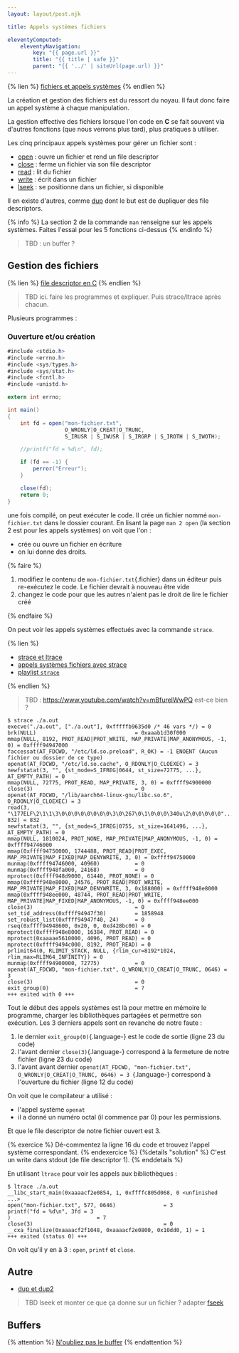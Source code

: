 ```yaml
---
layout: layout/post.njk

title: Appels systèmes fichiers

eleventyComputed:
    eleventyNavigation:
        key: "{{ page.url }}"
        title: "{{ title | safe }}"
        parent: "{{ '../' | siteUrl(page.url) }}"
---
```



{% lien %}
[fichiers et appels systèmes](https://www.youtube.com/watch?v=ayMPFUGE_b4&list=PLhy9gU5W1fvUND_5mdpbNVHC1WCIaABbP&index=20)
{% endlien %}

La création et gestion des fichiers est du ressort du noyau. Il faut donc faire un appel système à chaque manipulation.

La gestion effective des fichiers lorsque l'on code en **C** se fait souvent via d'autres fonctions (que nous verrons plus tard), plus pratiques à utiliser.

Les cinq principaux appels systèmes pour gérer un fichier sont :

- [open](https://man7.org/linux/man-pages/man2/open.2.html) : ouvre un fichier et rend un file descriptor
- [close](https://man7.org/linux/man-pages/man2/close.2.html) : ferme un fichier via son file descriptor
- [read](https://man7.org/linux/man-pages/man2/read.2.html) : lit du fichier
- [write](https://man7.org/linux/man-pages/man2/write.2.html) : écrit dans un fichier
- [lseek](https://man7.org/linux/man-pages/man2/lseek.2.html) : se positionne dans un fichier, si disponible

Il en existe d'autres, comme [dup](https://man7.org/linux/man-pages/man2/dup.2.html) dont le but est de dupliquer des file descriptors.

{% info %}
La section 2 de la commande `man` renseigne sur les appels systèmes. Faites l'essai pour les 5 fonctions ci-dessus
{% endinfo %}

> TBD : un buffer ?

## Gestion des fichiers

{% lien %}
[file descriptor en C](https://www.youtube.com/watch?v=tKvm_qOeRpU)
{% endlien %}

> TBD ici. faire les programmes et expliquer. Puis strace/ltrace après chacun.

Plusieurs programmes :

### Ouverture et/ou création

```c#
#include <stdio.h>
#include <errno.h>
#include <sys/types.h>
#include <sys/stat.h>
#include <fcntl.h>
#include <unistd.h>

extern int errno;

int main()
{
    int fd = open("mon-fichier.txt",
                  O_WRONLY|O_CREAT|O_TRUNC,
                  S_IRUSR | S_IWUSR | S_IRGRP | S_IROTH | S_IWOTH);

    //printf("fd = %d\n", fd);

    if (fd == -1) {
        perror("Erreur");
    }

    close(fd);
    return 0;
}

```

une fois compilé, on peut exécuter le code. Il crée un fichier nommé `mon-fichier.txt` dans le dossier courant. En lisant la page `man 2 open` (la section 2 est pour les appels systèmes) on voit que l'on :

- crée ou ouvre un fichier en écriture
- on lui donne des droits.

{% faire %}

1. modifiez le contenu de `mon-fichier.txt`{.fichier} dans un éditeur puis re-exécutez le code. Le fichier devrait à nouveau être vide
2. changez le code pour que les autres n'aient pas le droit de lire le fichier créé

{% endfaire %}

On peut voir les appels systèmes effectués avec la commande `strace`.

{% lien %}

- [strace et ltrace](https://www.youtube.com/watch?v=2AmP7Pse4U0)
- [appels systèmes fichiers avec strace](https://www.youtube.com/watch?v=-gP58pozNuM)
- [playlist `strace`](https://www.youtube.com/watch?v=j_w-vQ3UriM&list=PLn6POgpklwWq1YUQsMHzddjoiwJzPiqcf)

{% endlien %}

> TBD : <https://www.youtube.com/watch?v=mBfurelWwPQ> est-ce bien ?

```shell
$ strace ./a.out
execve("./a.out", ["./a.out"], 0xfffffb9635d0 /* 46 vars */) = 0
brk(NULL)                               = 0xaaab1d30f000
mmap(NULL, 8192, PROT_READ|PROT_WRITE, MAP_PRIVATE|MAP_ANONYMOUS, -1, 0) = 0xffff94947000
faccessat(AT_FDCWD, "/etc/ld.so.preload", R_OK) = -1 ENOENT (Aucun fichier ou dossier de ce type)
openat(AT_FDCWD, "/etc/ld.so.cache", O_RDONLY|O_CLOEXEC) = 3
newfstatat(3, "", {st_mode=S_IFREG|0644, st_size=72775, ...}, AT_EMPTY_PATH) = 0
mmap(NULL, 72775, PROT_READ, MAP_PRIVATE, 3, 0) = 0xffff94900000
close(3)                                = 0
openat(AT_FDCWD, "/lib/aarch64-linux-gnu/libc.so.6", O_RDONLY|O_CLOEXEC) = 3
read(3, "\177ELF\2\1\1\3\0\0\0\0\0\0\0\0\3\0\267\0\1\0\0\0\340u\2\0\0\0\0\0"..., 832) = 832
newfstatat(3, "", {st_mode=S_IFREG|0755, st_size=1641496, ...}, AT_EMPTY_PATH) = 0
mmap(NULL, 1810024, PROT_NONE, MAP_PRIVATE|MAP_ANONYMOUS, -1, 0) = 0xffff94746000
mmap(0xffff94750000, 1744488, PROT_READ|PROT_EXEC, MAP_PRIVATE|MAP_FIXED|MAP_DENYWRITE, 3, 0) = 0xffff94750000
munmap(0xffff94746000, 40960)           = 0
munmap(0xffff948fa000, 24168)           = 0
mprotect(0xffff948d9000, 61440, PROT_NONE) = 0
mmap(0xffff948e8000, 24576, PROT_READ|PROT_WRITE, MAP_PRIVATE|MAP_FIXED|MAP_DENYWRITE, 3, 0x188000) = 0xffff948e8000
mmap(0xffff948ee000, 48744, PROT_READ|PROT_WRITE, MAP_PRIVATE|MAP_FIXED|MAP_ANONYMOUS, -1, 0) = 0xffff948ee000
close(3)                                = 0
set_tid_address(0xffff94947f30)         = 1858948
set_robust_list(0xffff94947f40, 24)     = 0
rseq(0xffff94948600, 0x20, 0, 0xd428bc00) = 0
mprotect(0xffff948e8000, 16384, PROT_READ) = 0
mprotect(0xaaaae5610000, 4096, PROT_READ) = 0
mprotect(0xffff9494c000, 8192, PROT_READ) = 0
prlimit64(0, RLIMIT_STACK, NULL, {rlim_cur=8192*1024, rlim_max=RLIM64_INFINITY}) = 0
munmap(0xffff94900000, 72775)           = 0
openat(AT_FDCWD, "mon-fichier.txt", O_WRONLY|O_CREAT|O_TRUNC, 0646) = 3
close(3)                                = 0
exit_group(0)                           = ?
+++ exited with 0 +++

```

Tout le début des appels systèmes est là pour mettre en mémoire le programme, charger les bibliothèques partagées et permettre son exécution. Les 3 derniers appels sont en revanche de notre faute :

1. le dernier `exit_group(0)`{.language-} est le code de sortie (ligne 23 du code)
2. l'avant dernier `close(3)`{.language-} correspond à la fermeture de notre fichier (ligne 23 du code)
3. l'avant avant dernier `openat(AT_FDCWD, "mon-fichier.txt", O_WRONLY|O_CREAT|O_TRUNC, 0646) = 3
`{.language-} correspond à l'ouverture du fichier (ligne 12 du code)

On voit que le compilateur a utilisé :

- l'appel système `openat`
- il a donné un numéro octal (il commence par 0) pour les permissions.

Et que le file descriptor de notre fichier ouvert est 3.

{% exercice %}
Dé-commentez la ligne 16 du code et trouvez l'appel système correspondant.
{% endexercice %}
{%details "solution" %}
C'est un write dans stdout (de file descriptor 1).
{% enddetails %}

En utilisant `ltrace` pour voir les appels aux bibliothèques :

```shell
$ ltrace ./a.out
__libc_start_main(0xaaaacf2e0854, 1, 0xffffc805d068, 0 <unfinished ...>
open("mon-fichier.txt", 577, 0646)               = 3
printf("fd = %d\n", 3fd = 3
)                           = 7
close(3)                                         = 0
__cxa_finalize(0xaaaacf2f1048, 0xaaaacf2e0800, 0x10dd0, 1) = 1
+++ exited (status 0) +++

```

On voit qu'il y en à 3 : `open`, `printf` et `close`.

## Autre

- [dup et dup2](https://www.delftstack.com/fr/howto/c/dup2-in-c/)

> TBD lseek et monter ce que ça donne sur un fichier ?
> adapter  [fseek](https://www.youtube.com/watch?v=EA2MVIgu7Q4)

## Buffers


{% attention %}
[N'oubliez pas le buffer](https://www.learntosolveit.com/cprogramming/chapter8/sec_8.2_getchar.html)
{% endattention %}
